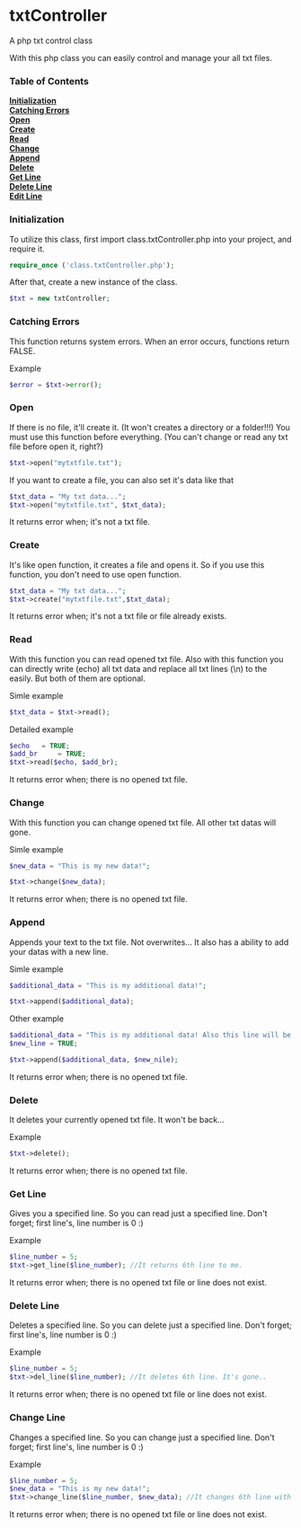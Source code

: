 txtController
=============

A php txt control class

With this php class you can easily control and manage your all txt files.

### Table of Contents
**[Initialization](#initialization)**  
**[Catching Errors](#catching-errors)**  
**[Open](#open)**  
**[Create](#create)**  
**[Read](#read)**  
**[Change](#change)**  
**[Append](#append)**  
**[Delete](#delete)**  
**[Get Line](#get-line)**  
**[Delete Line](#delete-line)**  
**[Edit Line](#edit-line)**  

### Initialization
To utilize this class, first import class.txtController.php into your project, and require it.

```php
require_once ('class.txtController.php');
```

After that, create a new instance of the class.

```php
$txt = new txtController;
```

### Catching Errors
This function returns system errors. When an error occurs, functions return FALSE.

Example
```php
$error = $txt->error();
```

### Open
If there is no file, it'll create it. (It won't creates a directory or a folder!!!)
You must use this function before everything. (You can't change or read any txt file before open it, right?)
```php
$txt->open("mytxtfile.txt");
```
If you want to create a file, you can also set it's data like that
```php
$txt_data = "My txt data...";
$txt->open("mytxtfile.txt", $txt_data);
```

It returns error when; it's not a txt file.

### Create
It's like open function, it creates a file and opens it. So if you use this function, you don't need to use open function.
```php
$txt_data = "My txt data...";
$txt->create("mytxtfile.txt",$txt_data);
```
It returns error when; it's not a txt file or file already exists.

### Read
With this function you can read opened txt file. Also with this function you can directly write (echo) all txt data and replace all txt lines (\n) to the <br> easily. But both of them are optional.

Simle example
```php
$txt_data = $txt->read();
```

Detailed example
```php
$echo   = TRUE;
$add_br     = TRUE;
$txt->read($echo, $add_br);
```
It returns error when; there is no opened txt file.

### Change
With this function you can change opened txt file. All other txt datas will gone.

Simle example
```php
$new_data = "This is my new data!";

$txt->change($new_data);
```
It returns error when; there is no opened txt file.

### Append
Appends your text to the txt file. Not overwrites...
It also has a ability to add your datas with a new line.

Simle example
```php
$additional_data = "This is my additional data!";

$txt->append($additional_data);
```

Other example
```php
$additional_data = "This is my additional data! Also this line will be in the new line!";
$new_line = TRUE;

$txt->append($additional_data, $new_nile);
```
It returns error when; there is no opened txt file.

### Delete
It deletes your currently opened txt file. It won't be back...

Example
```php
$txt->delete();
```
It returns error when; there is no opened txt file.

### Get Line
Gives you a specified line. So you can read just a specified line. Don't forget; first line's, line number is 0 :)

Example
```php
$line_number = 5;
$txt->get_line($line_number); //It returns 6th line to me.
```
It returns error when; there is no opened txt file or line does not exist.

### Delete Line
Deletes a specified line. So you can delete just a specified line. Don't forget; first line's, line number is 0 :)

Example
```php
$line_number = 5;
$txt->del_line($line_number); //It deletes 6th line. It's gone..
```
It returns error when; there is no opened txt file or line does not exist.

### Change Line
Changes a specified line. So you can change just a specified line. Don't forget; first line's, line number is 0 :)

Example
```php
$line_number = 5;
$new_data = "This is my new data!";
$txt->change_line($line_number, $new_data); //It changes 6th line with our new data.
```
It returns error when; there is no opened txt file or line does not exist.

